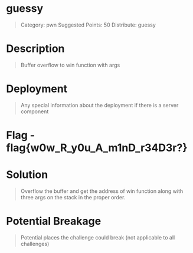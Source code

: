 # guessy

> Category: pwn
> Suggested Points: 50
> Distribute: guessy

# Description
> Buffer overflow to win function with args

<INSERT>

# Deployment
> Any special information about the deployment if there is a server component

<INSERT>

# Flag - flag{w0w_R_y0u_A_m1nD_r34D3r?}

<INSERT>

# Solution
> Overflow the buffer and get the address of win function along with three args on the stack in the proper order. 


# Potential Breakage
> Potential places the challenge could break (not applicable to all challenges)


